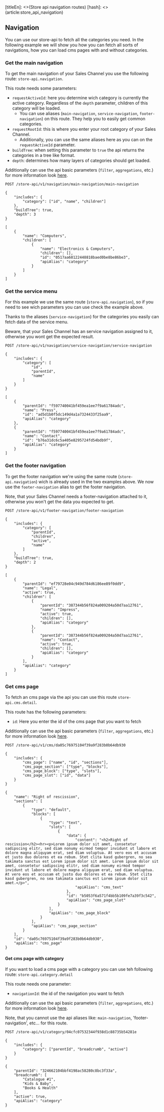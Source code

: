[titleEn]: <>(Store api navigation routes)
[hash]: <>(article:store_api_navigation)

## Navigation
You can use our store-api to fetch all the categories you need. In the following example we will show you how you can fetch all sorts of navigations, how you can load cms pages with and without categories.

### Get the main navigation
To get the main navigation of your Sales Channel you use the following route: `store-api.navigation`.

This route needs some parameters:
* `requestActiveId`: here you determine wich category is currently the active category. Regardless of the `depth` parameter, children of this category will be loaded.
    * You can use aliases (`main-navigation`, `service-navigation`, `footer-navigation`) on this route. They help you to easily get common categories.
* `requestRootId`: this is where you enter your root category of your Sales Channel.
    * Additionally, you can use the same aliases here as you can on the `requestActiveId` parameter.
* `buildTree`: when setting this parameter to `true` the api returns the categories in a tree like format.
* `depth`: determines how many layers of categories should get loaded.

Additionally can use the api basic parameters (`filter`,  `aggregations`, etc.) for more information look [here](../40-admin-api-guide/20-reading-entities.md).
```
POST /store-api/v1/navigation/main-navigation/main-navigation

{
    "includes": {
        "category": ["id", "name", "children"]
    },
    "buildTree": true,
    "depth": 3
}

[
    {
        "name": "Computers",
        "children": [
            {
                "name": "Electronics & Computers",
                "children": [],
                "id": "0517aa68122448818baed0be8be86be3",
                "apiAlias": "category"
            }
        ]
    }
]
```

### Get the service menu

For this example we use the same route (`store-api.navigation`), so if you need to see wich parameters you can use check the example above.

Thanks to the aliases (`service-navigation`) for the categories you easily can fetch data of the service menu.

Beware, that your Sales Channel has an service navigation assigned to it, otherwise you wont get the expected result.

```
POST /store-api/v1/navigation/service-navigation/service-navigation

{
    "includes": {
        "category": [
            "id",
            "parentId",
            "name"
        ]
    }
}

[
    {
        "parentId": "f597740041bf459ea1ee7f9a61784adc",
        "name": "Press",
        "id": "ad5d1b0f5dc149d4a1a7324433f25aa9",
        "apiAlias": "category"
    },
    {
        "parentId": "f597740041bf459ea1ee7f9a61784adc",
        "name": "Contact",
        "id": "b76a31dc6c5a405e8295724fd54bdb9f",
        "apiAlias": "category"
    }
]
```

### Get the footer navigation

To get the footer navigation we're using the same route (`store-api.navigation`) wich is already used in the two examples above. We now use the `footer-navigation` alias to get the footer navigation.

Note, that your Sales Channel needs a footer-navigation attached to it, otherwise you won't get the data you expected to get.

```
POST /store-api/v1/footer-navigation/footer-navigation

{
    "includes": {
        "category": [
            "parentId",
            "children",
            "active",
            "name"
        ]
    },
    "buildTree": true,
    "depth": 2
}

[
    {
        "parentId": "ef79728e04c949d784d6186ee89f0dd9",
        "name": "Legal",
        "active": true,
        "children": [
            {
                "parentId": "387344b56f824a009204a50d7aa12761",
                "name": "Impress",
                "active": true,
                "children": [],
                "apiAlias": "category"
            },
            {
                "parentId": "387344b56f824a009204a50d7aa12761",
                "name": "Contact",
                "active": true,
                "children": [],
                "apiAlias": "category"
            }
        ],
        "apiAlias": "category"
    }
]
```

### Get cms page 

To fetch an cms page via the api you can use this route `store-api.cms.detail`.

This route has the following parameters:
* `id`: Here you enter the id of the cms page that you want to fetch

Additionally can use the api basic parameters (`filter`,  `aggregations`, etc.) for more information look [here](../40-admin-api-guide/20-reading-entities.md).

```
POST /store-api/v1/cms/da05c76975104f39a9f283b0b64db930

{
    "includes": {
        "cms_page": ["name", "id", "sections"],
        "cms_page_section": ["type", "blocks"],
        "cms_page_block": ["type", "slots"],
        "cms_page_slot": ["id", "data"]
    }
}

{
    "name": "Right of rescission",
    "sections": [
        {
            "type": "default",
            "blocks": [
                {
                    "type": "text",
                    "slots": [
                        {
                            "data": {
                                "content": "<h2>Right of rescission</h2><hr><p>Lorem ipsum dolor sit amet, consetetur sadipscing elitr, sed diam nonumy eirmod tempor invidunt ut labore et dolore magna aliquyam erat, sed diam voluptua. At vero eos et accusam et justo duo dolores et ea rebum. Stet clita kasd gubergren, no sea takimata sanctus est Lorem ipsum dolor sit amet. Lorem ipsum dolor sit amet, consetetur sadipscing elitr, sed diam nonumy eirmod tempor invidunt ut labore et dolore magna aliquyam erat, sed diam voluptua. At vero eos et accusam et justo duo dolores et ea rebum. Stet clita kasd gubergren, no sea takimata sanctus est Lorem ipsum dolor sit amet.</p>",
                                "apiAlias": "cms_text"
                            },
                            "id": "b5053f6a571f4bb5b109fe7a39f3c542",
                            "apiAlias": "cms_page_slot"
                        }
                    ],
                    "apiAlias": "cms_page_block"
                }
            ],
            "apiAlias": "cms_page_section"
        }
    ],
    "id": "da05c76975104f39a9f283b0b64db930",
    "apiAlias": "cms_page"
}

```


#### Get cms page with category  

If you want to load a cms page with a category you can use teh following route: `store-api.category.detail`

This route needs one parameter:
* `navigationId`: the id of the navigation you want to fetch

Additionally can use the api basic parameters (`filter`,  `aggregations`, etc.) for more information look [here](../40-admin-api-guide/20-reading-entities.md).

Note, that you cannot use the api aliases like: `main-navigation`, 'footer-navigation', etc... for this route. 

```
POST /store-api/v1/category/04cfc07532344f938d1c88735b54281e

{
    "includes": {
        "category": ["parentId", "breadcrumb", "active"]
    }
}

{
    "parentId": "324662104bbf4198ac58280c8bc3f33a",
    "breadcrumb": [
        "Catalogue #1",
        "Kids & Baby",
        "Books & Health"
    ],
    "active": true,
    "apiAlias": "category"
}
```
